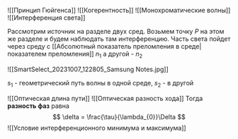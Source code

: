 ![[Принцип Гюйгенса]]
![[Когерентность]]
![[Монохроматические волны]]
![[Интерференция света]]

Рассмотрим источник на разделе двух сред. Возьмем точку $P$ на этом же разделе и будем наблюдать там интерференцию. Часть света пойдет через среду с [[Абсолютный показатель преломления в среде|показателем преломления]] $n_{1}$ а другой - $n_{2}$

![[SmartSelect_20231007_122805_Samsung Notes.jpg]]

$s_{1}$ - геометрический путь волны в одной среде, $s_{2}$ - в другой

![[Оптическая длина пути]]
![[Оптическая разность хода]]
Тогда **разность фаз** равна
$$
\delta = \frac{\tau}{\lambda_{0}}\Delta
$$
![[Условие интерференционного минимума и максимума]]